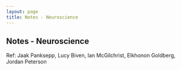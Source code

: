 ```yaml
---
layout: page
title: Notes - Neuroscience
---
```


## Notes - Neuroscience

Ref: Jaak Panksepp, Lucy Biven, Ian McGilchrist, Elkhonon Goldberg, Jordan Peterson
